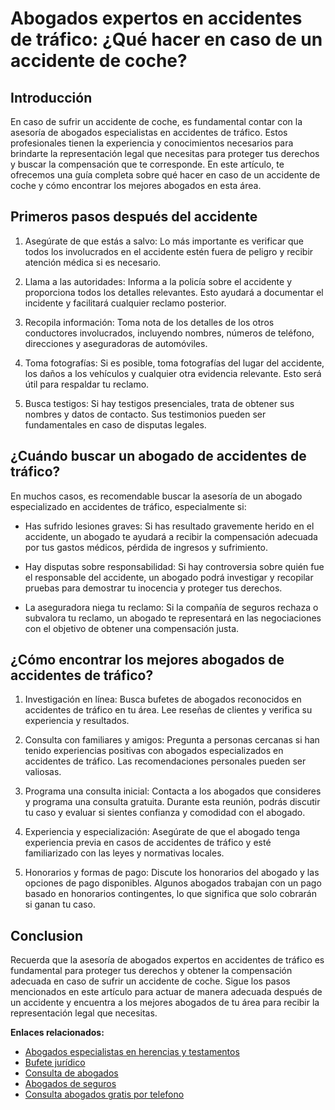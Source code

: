 # Abogados expertos en accidentes de tráfico: ¿Qué hacer en caso de un accidente de coche?

## Introducción

En caso de sufrir un accidente de coche, es fundamental contar con la asesoría de abogados especialistas en accidentes de tráfico. Estos profesionales tienen la experiencia y conocimientos necesarios para brindarte la representación legal que necesitas para proteger tus derechos y buscar la compensación que te corresponde. En este artículo, te ofrecemos una guía completa sobre qué hacer en caso de un accidente de coche y cómo encontrar los mejores abogados en esta área. 

## Primeros pasos después del accidente

1. Asegúrate de que estás a salvo: Lo más importante es verificar que todos los involucrados en el accidente estén fuera de peligro y recibir atención médica si es necesario.

2. Llama a las autoridades: Informa a la policía sobre el accidente y proporciona todos los detalles relevantes. Esto ayudará a documentar el incidente y facilitará cualquier reclamo posterior.

3. Recopila información: Toma nota de los detalles de los otros conductores involucrados, incluyendo nombres, números de teléfono, direcciones y aseguradoras de automóviles.

4. Toma fotografías: Si es posible, toma fotografías del lugar del accidente, los daños a los vehículos y cualquier otra evidencia relevante. Esto será útil para respaldar tu reclamo.

5. Busca testigos: Si hay testigos presenciales, trata de obtener sus nombres y datos de contacto. Sus testimonios pueden ser fundamentales en caso de disputas legales.

## ¿Cuándo buscar un abogado de accidentes de tráfico?

En muchos casos, es recomendable buscar la asesoría de un abogado especializado en accidentes de tráfico, especialmente si:

- Has sufrido lesiones graves: Si has resultado gravemente herido en el accidente, un abogado te ayudará a recibir la compensación adecuada por tus gastos médicos, pérdida de ingresos y sufrimiento.

- Hay disputas sobre responsabilidad: Si hay controversia sobre quién fue el responsable del accidente, un abogado podrá investigar y recopilar pruebas para demostrar tu inocencia y proteger tus derechos.

- La aseguradora niega tu reclamo: Si la compañía de seguros rechaza o subvalora tu reclamo, un abogado te representará en las negociaciones con el objetivo de obtener una compensación justa.

## ¿Cómo encontrar los mejores abogados de accidentes de tráfico?

1. Investigación en línea: Busca bufetes de abogados reconocidos en accidentes de tráfico en tu área. Lee reseñas de clientes y verifica su experiencia y resultados.

2. Consulta con familiares y amigos: Pregunta a personas cercanas si han tenido experiencias positivas con abogados especializados en accidentes de tráfico. Las recomendaciones personales pueden ser valiosas.

3. Programa una consulta inicial: Contacta a los abogados que consideres y programa una consulta gratuita. Durante esta reunión, podrás discutir tu caso y evaluar si sientes confianza y comodidad con el abogado.

4. Experiencia y especialización: Asegúrate de que el abogado tenga experiencia previa en casos de accidentes de tráfico y esté familiarizado con las leyes y normativas locales.

5. Honorarios y formas de pago: Discute los honorarios del abogado y las opciones de pago disponibles. Algunos abogados trabajan con un pago basado en honorarios contingentes, lo que significa que solo cobrarán si ganan tu caso.

## Conclusion

Recuerda que la asesoría de abogados expertos en accidentes de tráfico es fundamental para proteger tus derechos y obtener la compensación adecuada en caso de sufrir un accidente de coche. Sigue los pasos mencionados en este artículo para actuar de manera adecuada después de un accidente y encuentra a los mejores abogados de tu área para recibir la representación legal que necesitas. 

**Enlaces relacionados:**

- [Abogados especialistas en herencias y testamentos](/abogados-especialistas-en-herencias-y-testamentos)
- [Bufete jurídico](/bufete-juridico)
- [Consulta de abogados](/consulta-de-abogados)
- [Abogados de seguros](/abogados-de-seguros)
- [Consulta abogados gratis por telefono](/consulta-abogados-gratis-por-telefono)